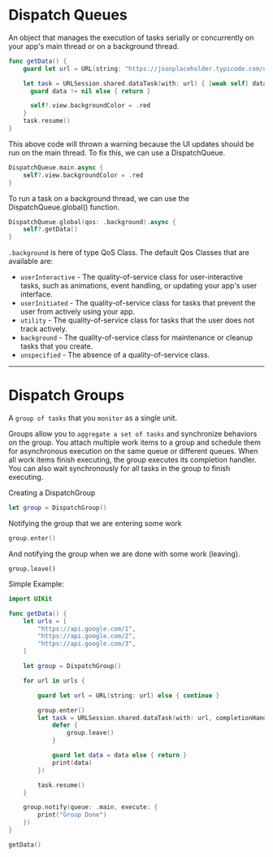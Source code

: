 # Dispatch Queues

An object that manages the execution of tasks serially or concurrently on your app's main thread or on a background thread.

```swift
func getData() {
    guard let url = URL(string: "https://jsonplaceholder.typicode.com/users/1") else { return }

    let task = URLSession.shared.dataTask(with: url) { [weak self] data, response, error in
      guard data != nil else { return }

      self?.view.backgroundColor = .red
    }
    task.resume()
}
```

This above code will thrown a warning because the UI updates should be run on the main thread. To fix this, we can use a DispatchQueue.

```swift
DispatchQueue.main.async {
    self?.view.backgroundColor = .red
}
```

To run a task on a background thread, we can use the DispatchQueue.global() function.

```swift
DispatchQueue.global(qos: .background).async {
    self?.getData()
}
```

`.background` is here of type QoS Class. The default Qos Classes that are available are:

- `userInteractive` - The quality-of-service class for user-interactive tasks, such as animations, event handling, or updating your app's user interface.
- `userInitiated` - The quality-of-service class for tasks that prevent the user from actively using your app.
- `utility` - The quality-of-service class for tasks that the user does not track actively.
- `background` - The quality-of-service class for maintenance or cleanup tasks that you create.
- `unspecified` - The absence of a quality-of-service class.

---

# Dispatch Groups

A `group of tasks` that you `monitor` as a single unit.

Groups allow you to `aggregate a set of tasks` and synchronize behaviors on the group. You attach multiple work items to a group and schedule them for asynchronous execution on the same queue or different queues. When all work items finish executing, the group executes its completion handler. You can also wait synchronously for all tasks in the group to finish executing.

Creating a DispatchGroup

```swift
let group = DispatchGroup()
```

Notifying the group that we are entering some work

```swift
group.enter()
```

And notifying the group when we are done with some work (leaving).

```
group.leave()
```

Simple Example:

```swift
import UIKit

func getData() {
    let urls = [
        "https://api.google.com/1",
        "https://api.google.com/2",
        "https://api.google.com/3",
    ]

    let group = DispatchGroup()

    for url in urls {

        guard let url = URL(string: url) else { continue }

        group.enter()
        let task = URLSession.shared.dataTask(with: url, completionHandler: { data, response, error in
            defer {
                group.leave()
            }

            guard let data = data else { return }
            print(data)
        })

        task.resume()
    }

    group.notify(queue: .main, execute: {
        print("Group Done")
    })
}

getData()
```

